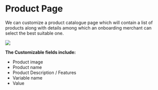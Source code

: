 # Product Page

We can customize a product catalogue page which will contain a list of products along with details among which an onboarding merchant can select the best suitable one.

![](https://lh4.googleusercontent.com/KIHxFL3WdrNHCOBTIkqAL91GjKaYNOGNI6CrcpoO9ncu7Dmr4slwPRY85GGbIOjA4MyRYezz5zECQv-lI4BSNwCYwhX51rgRqdhERf\_Zlnckq-nCxH3yZVQCDvUWA-x3iMt3qNsMz8JVJdrRlQ)

**The Customizable fields include:**

* Product image&#x20;
* Product name&#x20;
* Product Description / Features&#x20;
* Variable name&#x20;
* Value

